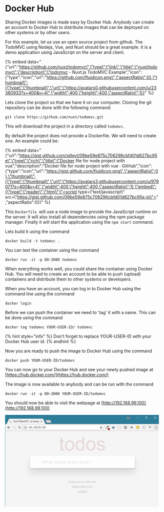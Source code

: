 # Docker Hub

Sharing Docker images is made easy by Docker Hub. Anybody can create an account to Docker Hub to distribute images that can be deployed on other systems or by other users. 

For this example, let us use an open source project from github. The TodoMVC using Nodejs, Vue, and Nuxt should be a great example. It is a demo application using JavaScript on the server and client. 

{% embed data="{\"url\":\"https://github.com/nuxt/todomvc\",\"type\":\"link\",\"title\":\"nuxt/todomvc\",\"description\":\"todomvc - Nuxt.js TodoMVC Example\",\"icon\":{\"type\":\"icon\",\"url\":\"https://github.com/fluidicon.png\",\"aspectRatio\":0},\"thumbnail\":{\"type\":\"thumbnail\",\"url\":\"https://avatars0.githubusercontent.com/u/23360933?s=400&v=4\",\"width\":400,\"height\":400,\"aspectRatio\":1}}" %}

Lets clone the project so that we have it on our computer. Cloning the git repository can be done with the following command: 

```text
git clone https://github.com/nuxt/todomvc.git
```

This will download the project in a directory called `todomvc`.

By default the project does not provide a Dockerfile. We will need to create one. An example could be:

{% embed data="{\"url\":\"https://gist.github.com/sillevl/09be59e875c706296cbfd01d627bc95e\",\"type\":\"rich\",\"title\":\"Docker file for node project with vue\",\"description\":\"Docker file for node project with vue · GitHub\",\"icon\":{\"type\":\"icon\",\"url\":\"https://gist.github.com/fluidicon.png\",\"aspectRatio\":0},\"thumbnail\":{\"type\":\"thumbnail\",\"url\":\"https://avatars3.githubusercontent.com/u/979071?s=400&v=4\",\"width\":400,\"height\":400,\"aspectRatio\":1},\"embed\":{\"type\":\"reader\",\"html\":\"<script type=\\"text/javascript\\" src=\\"https://gist.github.com/09be59e875c706296cbfd01d627bc95e.js\\"></script>\",\"aspectRatio\":0}}" %}

This `Dockerfile `will use a node image to provide the JavaScript runtime on the server. It will also install all dependencies using the npm package manager. Finally it will start the application using the `npm start` command.

Lets build it using the command

```text
docker build -t todomvc .
```

You can test the container using the command

```text
docker run -it -p 80:3000 todomvc
```

When everything works well, you could share the container using Docker Hub. You will need to create an account to be able to push \(upload\) containers and distribute them to other systems or developers.

When you have an account, you can log in to Docker Hub using the command line using the command

```text
docker login
```

Before we can push the container we need to 'tag' it with a name. This can be done using the command

```text
docker tag todomvc YOUR-USER-ID/ todomvc
```

{% hint style="info" %}
Don't forget to replace YOUR-USER-ID with your Docker Hub user id.
{% endhint %}

Now you are ready to push the image to Docker Hub using the command

```text
docker push YOUR-USER-ID/todomvc
```

You can now go to your Docker Hub and see your newly pushed image at [https://hub.docker.com/](https://hub.docker.com/)

The image is now available to anybody and can be run with the command

```text
docker run -it -p 80:3000 YOUR-USER-ID/todomvc
```

You should now be able to visit the webpage at [http://192.168.99.100](http://192.168.99.100)

![](.gitbook/assets/todomvc.png)

